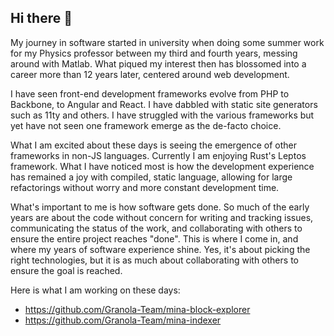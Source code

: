 ## Hi there 👋

My journey in software started in university when doing some summer work for my Physics professor between my third and fourth years, messing around with Matlab. What piqued my interest then has blossomed into a career more than 12 years later, centered around web development. 

I have seen front-end development frameworks evolve from PHP to Backbone, to Angular and React. I have dabbled with static site generators such as 11ty and others. I have struggled with the various frameworks but yet have not seen one framework emerge as the de-facto choice. 

What I am excited about these days is seeing the emergence of other frameworks in non-JS languages. Currently I am enjoying Rust's Leptos framework. What I have noticed most is how the development experience has remained a joy with compiled, static language, allowing for large refactorings without worry and more constant development time. 

What's important to me is how software gets done. So much of the early years are about the code without concern for writing and tracking issues, communicating the status of the work, and collaborating with others to ensure the entire project reaches "done". This is where I come in, and where my years of software experience shine. Yes, it's about picking the right technologies, but it is as much about collaborating with others to ensure the goal is reached. 

Here is what I am working on these days:
* https://github.com/Granola-Team/mina-block-explorer
* https://github.com/Granola-Team/mina-indexer
